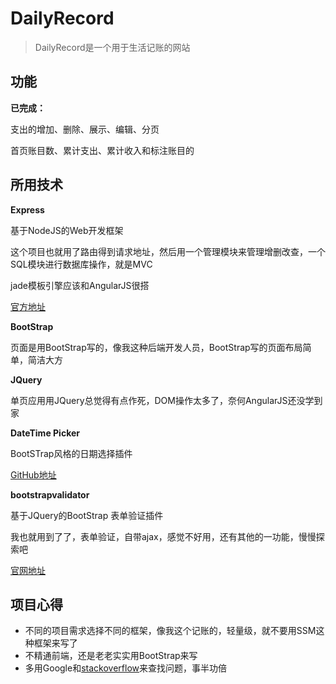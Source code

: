 # DailyRecord

>DailyRecord是一个用于生活记账的网站

## 功能

**已完成：**

支出的增加、删除、展示、编辑、分页

首页账目数、累计支出、累计收入和标注账目的

## 所用技术

**Express**

基于NodeJS的Web开发框架

这个项目也就用了路由得到请求地址，然后用一个管理模块来管理增删改查，一个SQL模块进行数据库操作，就是MVC

jade模板引擎应该和AngularJS很搭

[官方地址](http://www.expressjs.com.cn/)


**BootStrap**

页面是用BootStrap写的，像我这种后端开发人员，BootStrap写的页面布局简单，简洁大方

**JQuery**

单页应用用JQuery总觉得有点作死，DOM操作太多了，奈何AngularJS还没学到家

**DateTime Picker**

BootSTrap风格的日期选择插件

[GitHub地址](https://github.com/smalot/bootstrap-datetimepicker)

**bootstrapvalidator**

基于JQuery的BootStrap 表单验证插件

我也就用到了了，表单验证，自带ajax，感觉不好用，还有其他的一功能，慢慢探索吧

[官网地址](http://bv.doc.javake.cn/)


## 项目心得

- 不同的项目需求选择不同的框架，像我这个记账的，轻量级，就不要用SSM这种框架来写了
- 不精通前端，还是老老实实用BootStrap来写
- 多用Google和[stackoverflow](http://stackoverflow.com/)来查找问题，事半功倍
